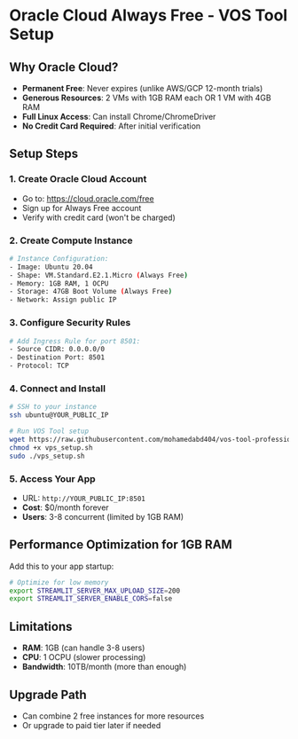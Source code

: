# Oracle Cloud Always Free - VOS Tool Setup

## Why Oracle Cloud?
- **Permanent Free**: Never expires (unlike AWS/GCP 12-month trials)
- **Generous Resources**: 2 VMs with 1GB RAM each OR 1 VM with 4GB RAM
- **Full Linux Access**: Can install Chrome/ChromeDriver
- **No Credit Card Required**: After initial verification

## Setup Steps

### 1. Create Oracle Cloud Account
- Go to: https://cloud.oracle.com/free
- Sign up for Always Free account
- Verify with credit card (won't be charged)

### 2. Create Compute Instance
```bash
# Instance Configuration:
- Image: Ubuntu 20.04
- Shape: VM.Standard.E2.1.Micro (Always Free)
- Memory: 1GB RAM, 1 OCPU
- Storage: 47GB Boot Volume (Always Free)
- Network: Assign public IP
```

### 3. Configure Security Rules
```bash
# Add Ingress Rule for port 8501:
- Source CIDR: 0.0.0.0/0
- Destination Port: 8501
- Protocol: TCP
```

### 4. Connect and Install
```bash
# SSH to your instance
ssh ubuntu@YOUR_PUBLIC_IP

# Run VOS Tool setup
wget https://raw.githubusercontent.com/mohamedabd404/vos-tool-professional/main/vps_setup.sh
chmod +x vps_setup.sh
sudo ./vps_setup.sh
```

### 5. Access Your App
- URL: `http://YOUR_PUBLIC_IP:8501`
- **Cost**: $0/month forever
- **Users**: 3-8 concurrent (limited by 1GB RAM)

## Performance Optimization for 1GB RAM

Add this to your app startup:
```bash
# Optimize for low memory
export STREAMLIT_SERVER_MAX_UPLOAD_SIZE=200
export STREAMLIT_SERVER_ENABLE_CORS=false
```

## Limitations
- **RAM**: 1GB (can handle 3-8 users)
- **CPU**: 1 OCPU (slower processing)
- **Bandwidth**: 10TB/month (more than enough)

## Upgrade Path
- Can combine 2 free instances for more resources
- Or upgrade to paid tier later if needed
